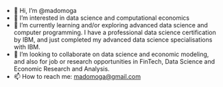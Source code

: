 - 👋 Hi, I’m @madomoga
- 👀 I’m interested in data science and computational economics
- 🌱 I’m currently learning and/or exploring advanced data science and computer programming. I have a professional data science certification by IBM, and just completed my advanced data science specialisations with IBM.
- 💞️ I’m looking to collaborate on data science and economic modeling, and also for job or research opportunities in FinTech, Data Science and Economic Research and Analysis.
- 📫 How to reach me: madomoga@gmail.com

<!---
madomoga/madomoga is a ✨ special ✨ repository because its `README.md` (this file) appears on your GitHub profile.
You can click the Preview link to take a look at your changes.
--->
